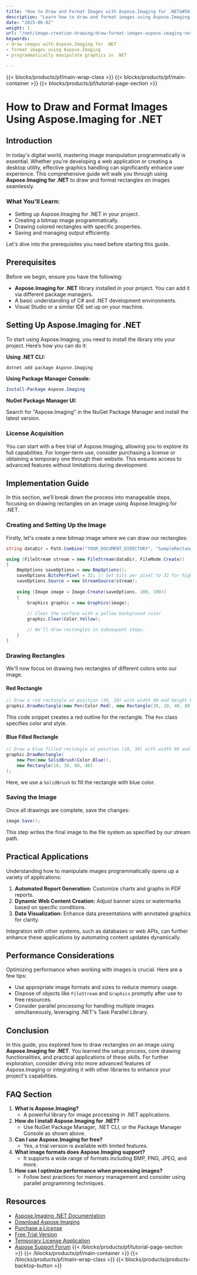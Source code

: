 ```yaml
---
title: "How to Draw and Format Images with Aspose.Imaging for .NET&#58; A Comprehensive Guide"
description: "Learn how to draw and format images using Aspose.Imaging for .NET. This guide covers setting up the library, drawing rectangles, and saving images efficiently."
date: "2025-06-02"
weight: 1
url: "/net/image-creation-drawing/draw-format-images-aspose-imaging-net/"
keywords:
- draw images with Aspose.Imaging for .NET
- format images using Aspose.Imaging
- programmatically manipulate graphics in .NET

---
```


{{< blocks/products/pf/main-wrap-class >}}
{{< blocks/products/pf/main-container >}}
{{< blocks/products/pf/tutorial-page-section >}}
# How to Draw and Format Images Using Aspose.Imaging for .NET

## Introduction

In today's digital world, mastering image manipulation programmatically is essential. Whether you're developing a web application or creating a desktop utility, effective graphics handling can significantly enhance user experience. This comprehensive guide will walk you through using **Aspose.Imaging for .NET** to draw and format rectangles on images seamlessly.

### What You'll Learn:
- Setting up Aspose.Imaging for .NET in your project.
- Creating a bitmap image programmatically.
- Drawing colored rectangles with specific properties.
- Saving and managing output efficiently.

Let's dive into the prerequisites you need before starting this guide.

## Prerequisites

Before we begin, ensure you have the following:
- **Aspose.Imaging for .NET** library installed in your project. You can add it via different package managers.
- A basic understanding of C# and .NET development environments.
- Visual Studio or a similar IDE set up on your machine.

## Setting Up Aspose.Imaging for .NET

To start using Aspose.Imaging, you need to install the library into your project. Here’s how you can do it:

**Using .NET CLI:**

```bash
dotnet add package Aspose.Imaging
```

**Using Package Manager Console:**

```powershell
Install-Package Aspose.Imaging
```

**NuGet Package Manager UI:**

Search for "Aspose.Imaging" in the NuGet Package Manager and install the latest version.

### License Acquisition

You can start with a free trial of Aspose.Imaging, allowing you to explore its full capabilities. For longer-term use, consider purchasing a license or obtaining a temporary one through their website. This ensures access to advanced features without limitations during development.

## Implementation Guide

In this section, we’ll break down the process into manageable steps, focusing on drawing rectangles on an image using Aspose.Imaging for .NET.

### Creating and Setting Up the Image

Firstly, let's create a new bitmap image where we can draw our rectangles:

```csharp
string dataDir = Path.Combine("YOUR_DOCUMENT_DIRECTORY", "SampleRectangle_out.bmp");

using (FileStream stream = new FileStream(dataDir, FileMode.Create))
{
    BmpOptions saveOptions = new BmpOptions();
    saveOptions.BitsPerPixel = 32; // Set bits per pixel to 32 for high-quality images
    saveOptions.Source = new StreamSource(stream);
    
    using (Image image = Image.Create(saveOptions, 100, 100)) 
    {
        Graphics graphic = new Graphics(image);
        
        // Clear the surface with a yellow background color
        graphic.Clear(Color.Yellow);

        // We’ll draw rectangles in subsequent steps.
    }
}
```

### Drawing Rectangles

We'll now focus on drawing two rectangles of different colors onto our image.

#### Red Rectangle

```csharp
// Draw a red rectangle at position (30, 10) with width 40 and height 80
graphic.DrawRectangle(new Pen(Color.Red), new Rectangle(30, 10, 40, 80));
```

This code snippet creates a red outline for the rectangle. The `Pen` class specifies color and style.

#### Blue Filled Rectangle

```csharp
// Draw a blue filled rectangle at position (10, 30) with width 80 and height 40
graphic.DrawRectangle(
    new Pen(new SolidBrush(Color.Blue)),
    new Rectangle(10, 30, 80, 40)
);
```

Here, we use a `SolidBrush` to fill the rectangle with blue color.

### Saving the Image

Once all drawings are complete, save the changes:

```csharp
image.Save();
```

This step writes the final image to the file system as specified by our stream path.

## Practical Applications

Understanding how to manipulate images programmatically opens up a variety of applications:
1. **Automated Report Generation:** Customize charts and graphs in PDF reports.
2. **Dynamic Web Content Creation:** Adjust banner sizes or watermarks based on specific conditions.
3. **Data Visualization:** Enhance data presentations with annotated graphics for clarity.

Integration with other systems, such as databases or web APIs, can further enhance these applications by automating content updates dynamically.

## Performance Considerations

Optimizing performance when working with images is crucial. Here are a few tips:
- Use appropriate image formats and sizes to reduce memory usage.
- Dispose of objects like `FileStream` and `Graphics` promptly after use to free resources.
- Consider parallel processing for handling multiple images simultaneously, leveraging .NET's Task Parallel Library.

## Conclusion

In this guide, you explored how to draw rectangles on an image using **Aspose.Imaging for .NET**. You learned the setup process, core drawing functionalities, and practical applications of these skills. For further exploration, consider diving into more advanced features of Aspose.Imaging or integrating it with other libraries to enhance your project's capabilities.

## FAQ Section

1. **What is Aspose.Imaging?**
   - A powerful library for image processing in .NET applications.
2. **How do I install Aspose.Imaging for .NET?**
   - Use NuGet Package Manager, .NET CLI, or the Package Manager Console as shown above.
3. **Can I use Aspose.Imaging for free?**
   - Yes, a trial version is available with limited features.
4. **What image formats does Aspose.Imaging support?**
   - It supports a wide range of formats including BMP, PNG, JPEG, and more.
5. **How can I optimize performance when processing images?**
   - Follow best practices for memory management and consider using parallel programming techniques.

## Resources
- [Aspose.Imaging .NET Documentation](https://reference.aspose.com/imaging/net/)
- [Download Aspose.Imaging](https://releases.aspose.com/imaging/net/)
- [Purchase a License](https://purchase.aspose.com/buy)
- [Free Trial Version](https://releases.aspose.com/imaging/net/)
- [Temporary License Application](https://purchase.aspose.com/temporary-license/)
- [Aspose Support Forum](https://forum.aspose.com/c/imaging/10)
{{< /blocks/products/pf/tutorial-page-section >}}
{{< /blocks/products/pf/main-container >}}
{{< /blocks/products/pf/main-wrap-class >}}
{{< blocks/products/products-backtop-button >}}